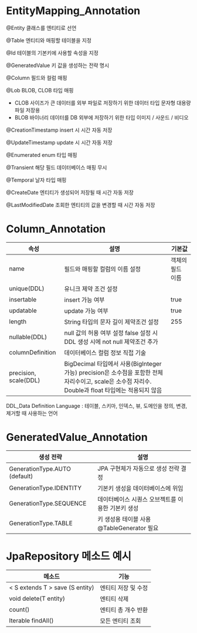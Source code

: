 # EntityMapping_Annotation

@Entity 클래스를 엔티티로 선언

@Table 엔티티와 매핑할 테이블을 지정

@Id 테이블의 기본키에 사용할 속성을 지정

@GeneratedValue 키 값을 생성하는 전략 명시

@Column 필드와 컬럼 매핑

@Lob BLOB, CLOB 타입 매핑
* CLOB 사이즈가 큰 데이터를 외부 파일로 저장하기 위한 데이터 타입 문자형 대용량 파일 저장용
* BLOB 바이너리 데이터를 DB 외부에 저장하기 위한 타입 이미지 / 사운드 / 비디오

@CreationTimestamp insert 시 시간 자동 저장

@UpdateTimestamp update 시 시간 자동 저장

@Enumerated enum 타입 매핑

@Transient 해당 필드 데이터베이스 매핑 무시

@Temporal 날자 타입 매핑

@CreateDate 엔티티가 생성되어 저장될 때 시간 자동 저장

@LastModifiedDate 조회한 엔티티의 값을 변경할 때 시간 자동 저장

# Column_Annotation

| 속성                    | 설명                                                                                                         | 기본값       |
|-----------------------|------------------------------------------------------------------------------------------------------------|-----------|
| name                  | 필드와 매핑할 컬럼의 이름 설정                                                                                          | 객체의 필드 이름 |
| unique(DDL)           | 유니크 제약 조건 설정                                                                                               |           |
| insertable            | insert 가능 여부                                                                                               | true      |
| updatable             | update 가능 여부                                                                                               | true      |
| length                | String 타입의 문자 길이 제약조건 설정                                                                                   | 255       |
| nullable(DDL)         | null 값의 허용 여부 설정 false 설정 시 DDL 생성 시에 not null 제약조건 추가                                                     |           |
| columnDefinition      | 데이터베이스 컬럼 정보 직접 기술                                                                                         |           |
| precision, scale(DDL) | BigDecimal 타입에서 사용(BigInteger 가능) precision은 소수점을 포함한 전체 자리수이고, scale은 소수점 자리수. Double과 float 타입에는 적용되지 않음 |           |

DDL_Data Definition Language : 테이블, 스키마, 인덱스, 뷰, 도메인을 정의, 변경, 제거할 때 사용하는 언어

# GeneratedValue_Annotation
| 생성 전략                         | 설명                              |
|-------------------------------|---------------------------------|
| GenerationType.AUTO (default) | JPA 구현체가 자동으로 생성 전략 결정          |
| GenerationType.IDENTITY       | 기본키 생성을 데이터베이스에 위임              |
| GenerationType.SEQUENCE       | 데이터베이스 시퀀스 오브젝트를 이용한 기본키 생성     |
| GenerationType.TABLE          | 키 생성용 테이블 사용 @TableGenerator 필요 |

# JpaRepository 메소드 예시
| 메소드                             | 기능          |
|---------------------------------|-------------|
| < S extends T > save (S entity) | 엔티티 저장 및 수정 |
| void delete(T entity)           | 엔티티 삭제      |
| count()                         | 엔티티 총 개수 반환 |
| Iterable<T> findAll()           | 모든 엔티티 조회   |